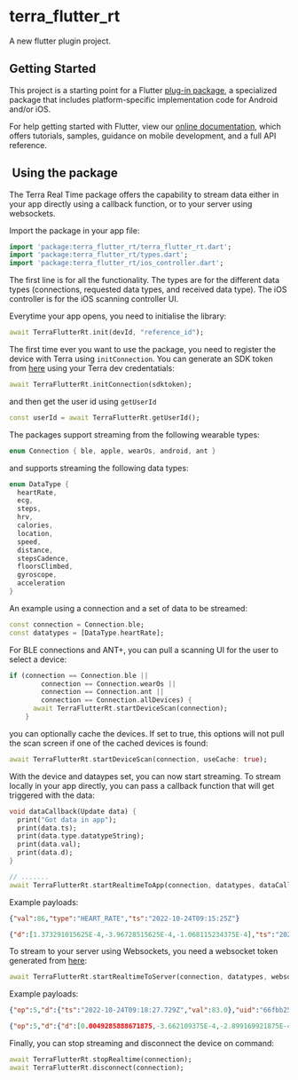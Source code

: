 # terra_flutter_rt

A new flutter plugin project.

## Getting Started

This project is a starting point for a Flutter
[plug-in package](https://flutter.dev/developing-packages/),
a specialized package that includes platform-specific implementation code for
Android and/or iOS.

For help getting started with Flutter, view our
[online documentation](https://flutter.dev/docs), which offers tutorials,
samples, guidance on mobile development, and a full API reference.

##  Using the package

The Terra Real Time package offers the capability to stream data either in your app directly using a callback function, or to your server using websockets.

Import the package in your app file:

```dart
import 'package:terra_flutter_rt/terra_flutter_rt.dart';
import 'package:terra_flutter_rt/types.dart';
import 'package:terra_flutter_rt/ios_controller.dart';
```

The first line is for all the functionality. The types are for the different data types (connections, requested data types, and received data type). The iOS controller is for the iOS scanning controller UI.

Everytime your app opens, you need to initialise the library:

```dart
await TerraFlutterRt.init(devId, "reference_id");
```

The first time ever you want to use the package, you need to register the device with Terra using `initConnection`. You can generate an SDK token from [here](https://docs.tryterra.co/reference/generate-authentication-token) using your Terra dev credentatials:

```dart
await TerraFlutterRt.initConnection(sdktoken);
```

and then get the user id using `getUserId`

```dart
const userId = await TerraFlutterRt.getUserId();
```


The packages support streaming from the following wearable types:

```dart
enum Connection { ble, apple, wearOs, android, ant }
```

and supports streaming the following data types:

```dart
enum DataType {
  heartRate,
  ecg,
  steps,
  hrv,
  calories,
  location,
  speed,
  distance,
  stepsCadence,
  floorsClimbed,
  gyroscope,
  acceleration
}
```

An example using a connection and a set of data to be streamed:

```dart
const connection = Connection.ble;
const datatypes = [DataType.heartRate];
```

For BLE connections and ANT+, you can pull a scanning UI for the user to select a device:

```dart
if (connection == Connection.ble ||
        connection == Connection.wearOs ||
        connection == Connection.ant ||
        connection == Connection.allDevices) {
      await TerraFlutterRt.startDeviceScan(connection);
    }
```

you can optionally cache the devices. If set to true, this options will not pull the scan screen if one of the cached devices is found:

```dart
await TerraFlutterRt.startDeviceScan(connection, useCache: true);
```

With the device and dataypes set, you can now start streaming. To stream locally in your app directly, you can pass a callback function that will get triggered with the data:

```dart
void dataCallback(Update data) {
  print("Got data in app");
  print(data.ts);
  print(data.type.datatypeString);
  print(data.val);
  print(data.d);
}

// .......
await TerraFlutterRt.startRealtimeToApp(connection, datatypes, dataCallback);
```

Example payloads:

```json
{"val":86,"type":"HEART_RATE","ts":"2022-10-24T09:15:25Z"}

{"d":[1.373291015625E-4,-3.96728515625E-4,-1.068115234375E-4],"ts":"2022-10-24T09:20:27.985Z","type":"GYROSCOPE"}
```

To stream to your server using Websockets, you need a websocket token generated from [here](https://docs.tryterra.co/reference/generate-user-token):

```dart
await TerraFlutterRt.startRealtimeToServer(connection, datatypes, websockettoken);
```

Example payloads:

```json
{"op":5,"d":{"ts":"2022-10-24T09:18:27.729Z","val":83.0},"uid":"66fbb25f-e1d2-44d1-bc4d-6b4844bd0928","seq":16073,"t":"HEART_RATE"}

{"op":5,"d":{"d":[0.0049285888671875,-3.662109375E-4,-2.899169921875E-4],"ts":"2022-10-24T09:19:06.328Z"},"uid":"66fbb25f-e1d2-44d1-bc4d-6b4844bd0928","seq":16088,"t":"GYROSCOPE"}
```

Finally, you can stop streaming and disconnect the device on command:

```dart
await TerraFlutterRt.stopRealtime(connection);
await TerraFlutterRt.disconnect(connection);
```
